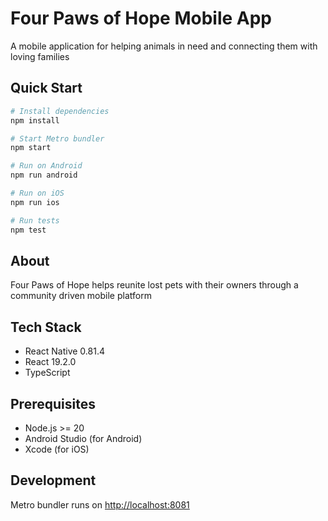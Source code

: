 # Four Paws of Hope Mobile App

A mobile application for helping animals in need and connecting them with loving families 

## Quick Start

```bash
# Install dependencies
npm install

# Start Metro bundler
npm start

# Run on Android
npm run android

# Run on iOS
npm run ios

# Run tests
npm test
```

## About

Four Paws of Hope helps reunite lost pets with their owners through a community driven mobile platform 

## Tech Stack

- React Native 0.81.4
- React 19.2.0
- TypeScript

## Prerequisites

- Node.js >= 20
- Android Studio (for Android)
- Xcode (for iOS)

## Development

Metro bundler runs on [http://localhost:8081](http://localhost:8081) 
